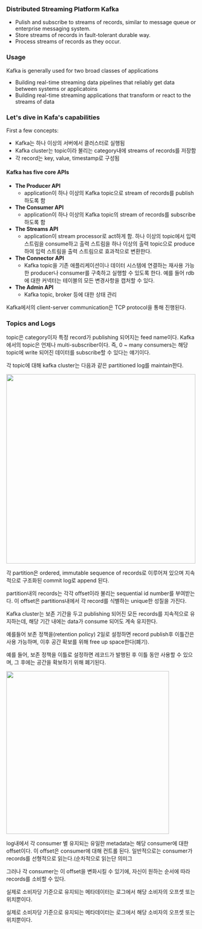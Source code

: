 ### Distributed Streaming Platform Kafka

- Pulish and subscribe to streams of records, similar to message queue or enterprise messaging system.
- Store streams of records in fault-tolerant durable way.
- Process streams of records as they occur.

### Usage
Kafka is generally used for two broad classes of applications

- Building real-time streaming data pipelines that reliably get data between systems or applicatoins
- Building real-time streaming applications that transform or react to the streams of data

### Let's dive in Kafa's capabilities 

First a few concepts:

- Kafka는 하나 이상의 서버에서 클러스터로 실행됨
- Kafka cluster는 topic이라 불리는 category내에 streams of records를 저장함
- 각 record는 key, value, timestamp로 구성됨 

#### Kafka has five core APIs

- **The Producer API**
   - application이 하나 이상의 Kafka topic으로 stream of records를 publish 하도록 함 
- **The Consumer API** 
   - application이 하나 이상의 Kafka topic의 stream of records를 subscribe 하도록 함 
- **The Streams API**
   - application이 stream processor로 act하게 함. 하나 이상의 topic에서 입력 스트림을 consume하고 출력 스트림을 하나 이상의 출력 topic으로 produce하여 입력 스트림을 출력 스트림으로 효과적으로 변환한다.
- **The Connector API**
   - Kafka topic을 기존 애플리케이션이나 데이터 시스템에 연결하는 재사용 가능한 producer나 consumer를 구축하고 실행할 수 있도록 한다. 예를 들어 rdb에 대한 커넥터는 테이블의 모든 변경사항을 캡처할 수 있다.
- **The Admin API**
   - Kafka topic, broker 등에 대한 상태 관리
   
 
Kafka에서의 client-server communication은 TCP protocol을 통해 진행된다. 
 
### Topics and Logs

topic은 category이자 특정 record가 publishing 되어지는 feed name이다. Kafka에서의 topic은 언제나 multi-subscriber이다. 즉, 0 ~ many consumers는 해당 topic에 write 되어진 데이터를 subscribe할 수 있다는 얘기이다. 
 
각 topic에 대해 kafka cluster는 다음과 같은 partitioned log를 maintain한다.

<img src="https://user-images.githubusercontent.com/20153890/83323118-a9c14b00-a297-11ea-85c7-8c8095a6fd9d.png" width=500>

각 partition은 ordered, immutable sequence of records로 이루어져 있으며 지속적으로 구조화된 commit log로 append 된다.

partition내의 records는 각각 offset이라 불리는 sequential id number를 부여받는다. 이 offset은 partitions내에서 각 record를 식별하는 unique한 성질을 가진다.

Kafka cluster는 보존 기간을 두고 publishing 되어진 모든 records를 지속적으로 유지하는데, 해당 기간 내에는 data가 consume 되어도 계속 유지한다. 

예를들어 보존 정책을(retention policy) 2일로 설정하면 record publish후 이틀간은 사용 가능하며, 이후 공간 확보를 위해 free up space한다(폐기).

예를 들어, 보존 정책을 이틀로 설정하면 레코드가 발행된 후 이틀 동안 사용할 수 있으며, 그 후에는 공간을 확보하기 위해 폐기된다.

<img src="https://user-images.githubusercontent.com/20153890/83323391-649e1880-a299-11ea-8734-51275cc3e29c.png" width=430>

log내에서 각 consumer 별 유지되는 유일한 metadata는 해당 consumer에 대한 offset이다.
이 offset은 consumer에 대해 컨트롤 된다. 일반적으로는 consumer가 records를 선형적으로 읽는다.(순차적으로 읽는단 의미그

그러나 각 consumer는 이 offset을 변화시킬 수 있기에, 자신이 원하는 순서에 따라 records를 소비할 수 있다.

실제로 소비자당 기준으로 유지되는 메타데이터는 로그에서 해당 소비자의 오프셋 또는 위치뿐이다.


실제로 소비자당 기준으로 유지되는 메타데이터는 로그에서 해당 소비자의 오프셋 또는 위치뿐이다.
